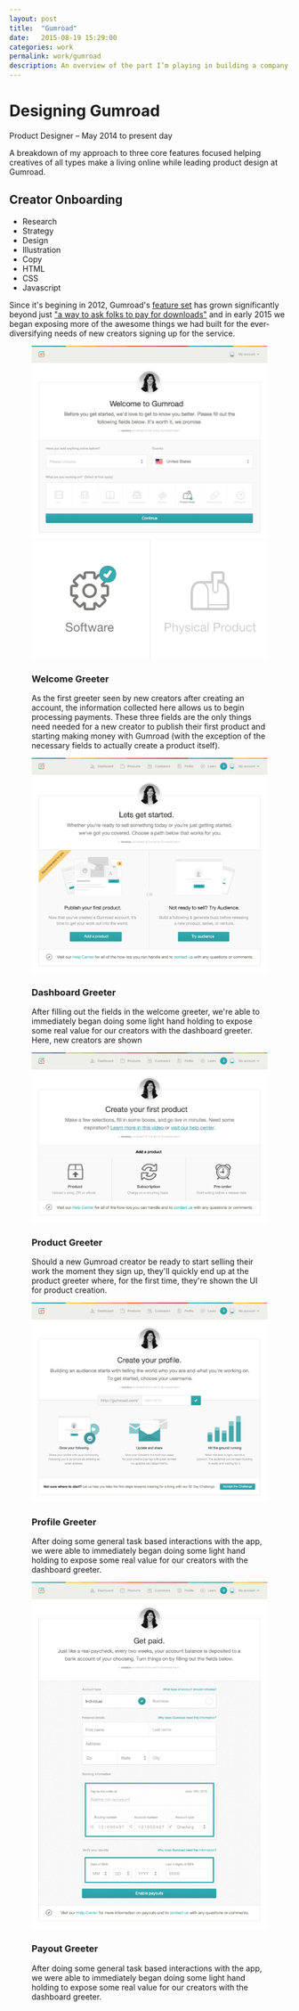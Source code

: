 ```yaml
---
layout: post
title:  "Gumroad"
date:   2015-08-19 15:29:00
categories: work
permalink: work/gumroad
description: An overview of the part I’m playing in building a company, a product, and a team that helps creatives of all types make a living doing what they love.
---
```


# Designing Gumroad
<p class="subheader">Product Designer – May 2014 <span>to</span> present day</p>

<p class="lead-in">A breakdown of my approach to three <span class="line-break--desktop"></span> core features focused helping creatives of all types make a living online while leading product design at Gumroad.</p>

<!-- <ul class="table-of-contents js-table-of-contents">
  <div class="table-of-contents__items js-table-of-contents-cards">
    <li class="first"></li>
    <li class="second"><img src="/img/posts/gumroad/gumroad_logo.png"></li>
    <li class="third"></li>
  </div>
  <div class="table-of-contents__abstract">
    <h3>Help creatives of all types make a living online.</h3>
    <hr>
    <p> A breakdown of my approach to three <span class="line-break--desktop"></span> core features focused on doing exactly that while leading product design at Gumroad.</p>
  </div>
</ul> -->

## Creator Onboarding

<ul class="tags">
  <li>Research</li>
  <li>Strategy</li>
  <li>Design</li>
  <li>Illustration</li>
  <li>Copy</li>
  <li>HTML</li>
  <li>CSS</li>
  <li>Javascript</li>
</ul>

Since it's begining in 2012, Gumroad's [feature set](https://gumroad.com/features) has grown significantly beyond just ["a way to ask folks to pay for downloads"](http://techcrunch.com/2011/12/14/gumroad-lets-you-sell-anything-you-make/) and in early 2015 we began exposing more of the awesome things we had built for the ever-diversifying needs of new creators signing up for the service.

<figure>
  <div class="figure-container">
    <div class="browser">
      <div class="bar">
        <span></span>
        <span></span>
        <span></span>
      </div>
      <img src="/img/posts/gumroad/welcome_greeter_browser.jpg" alt="Welcome greeter">
    </div>
    <img src="/img/posts/gumroad/welcome_greeter_animation.gif" class="detail detail--welcome-greeter">
    <figcaption>
      <h3>Welcome Greeter</h3>
      <p>As the first greeter seen by new creators after creating an account, the information collected here allows us to begin processing payments. These three fields are the only things need needed for a new creator to publish their first product and starting making money with Gumroad (with the exception of the necessary fields to actually create a product itself). </p>
    </figcaption>
  </div>
</figure>

<figure>
  <div class="figure-container">
    <div class="browser">
      <div class="bar">
        <span></span>
        <span></span>
        <span></span>
      </div>
      <img src="/img/posts/gumroad/dashboard_greeter_browser.jpg" alt="Dashboard greeter">
    </div>
  </div>
  <figcaption>
    <h3>Dashboard Greeter</h3>
    <p>After filling out the fields in the welcome greeter, we're able to immediately began doing some light hand holding to expose some real value for our creators with the dashboard greeter. Here, new creators are shown </p>
  </figcaption>
</figure>

<figure>
  <div class="figure-container">
    <div class="browser">
      <div class="bar">
        <span></span>
        <span></span>
        <span></span>
      </div>
      <img src="/img/posts/gumroad/add_product_greeter_browser.jpg" alt="Dashboard greeter">
    </div>
  </div>
  <figcaption>
    <h3>Product Greeter</h3>
    <p>Should a new Gumroad creator be ready to start selling their work the moment they sign up, they'll quickly end up at the product greeter where, for the first time, they're shown the UI for product creation.</p>
  </figcaption>
</figure>

<figure>
  <div class="figure-container">
    <div class="browser">
      <div class="bar">
        <span></span>
        <span></span>
        <span></span>
      </div>
      <img src="/img/posts/gumroad/profile_greeter_browser.jpg" alt="Dashboard greeter">
    </div>
  </div>
  <figcaption>
    <h3>Profile Greeter</h3>
    <p>After doing some general task based interactions with the app, we were able to immediately began doing some light hand holding to expose some real value for our creators with the dashboard greeter.</p>
  </figcaption>
</figure>

<figure>
  <div class="figure-container">
    <div class="browser">
      <div class="bar">
        <span></span>
        <span></span>
        <span></span>
      </div>
      <img src="/img/posts/gumroad/payout_greeter_browser.jpg" alt="Dashboard greeter">
    </div>
  </div>
  <figcaption>
    <h3>Payout Greeter</h3>
    <p>After doing some general task based interactions with the app, we were able to immediately began doing some light hand holding to expose some real value for our creators with the dashboard greeter.</p>
  </figcaption>
</figure>
